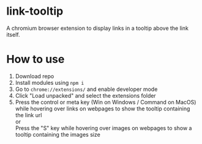 # link-tooltip

A chromium browser extension to display links in a tooltip above the link itself.

# How to use

1. Download repo
1. Install modules using `npm i`
1. Go to `chrome://extensions/` and enable developer mode
1. Click "Load unpacked" and select the extensions folder
1. Press the control or meta key (Win on Windows / Command on MacOS) while hovering over links on webpages to show the tooltip containing the link url <br> or <br> Press the "S" key while hovering over images on webpages to show a tooltip containing the images size
